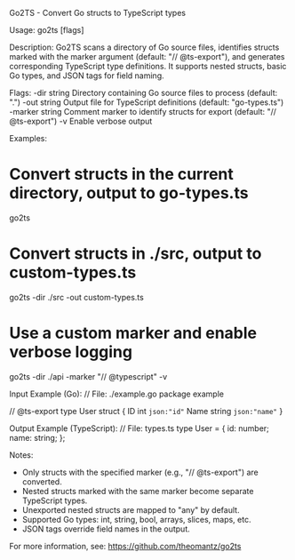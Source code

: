 Go2TS - Convert Go structs to TypeScript types

Usage:
  go2ts [flags]

Description:
  Go2TS scans a directory of Go source files, identifies structs marked with the marker argument (default: "// @ts-export"),
  and generates corresponding TypeScript type definitions. It supports nested structs,
  basic Go types, and JSON tags for field naming.

Flags:
  -dir string
        Directory containing Go source files to process (default: ".")
  -out string
        Output file for TypeScript definitions (default: "go-types.ts")
  -marker string
        Comment marker to identify structs for export (default: "// @ts-export")
  -v    Enable verbose output

Examples:
  # Convert structs in the current directory, output to go-types.ts
  go2ts

  # Convert structs in ./src, output to custom-types.ts
  go2ts -dir ./src -out custom-types.ts

  # Use a custom marker and enable verbose logging
  go2ts -dir ./api -marker "// @typescript" -v

Input Example (Go):
  // File: ./example.go
  package example

  // @ts-export
  type User struct {
      ID   int    `json:"id"`
      Name string `json:"name"`
  }

Output Example (TypeScript):
  // File: types.ts
  type User = {
      id: number;
      name: string;
  };

Notes:
  - Only structs with the specified marker (e.g., "// @ts-export") are converted.
  - Nested structs marked with the same marker become separate TypeScript types.
  - Unexported nested structs are mapped to "any" by default.
  - Supported Go types: int, string, bool, arrays, slices, maps, etc.
  - JSON tags override field names in the output.

For more information, see: https://github.com/theomantz/go2ts
